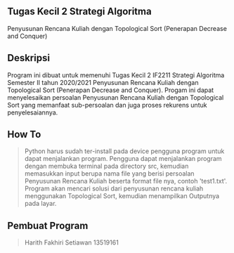 ## Tugas Kecil 2 Strategi Algoritma
Penyusunan Rencana Kuliah dengan Topological Sort (Penerapan Decrease and Conquer)

## Deskripsi
Program ini dibuat untuk memenuhi Tugas Kecil 2 IF2211 Strategi Algoritma Semester II tahun 2020/2021 Penyusunan Rencana Kuliah dengan Topological Sort (Penerapan Decrease and Conquer). Progam ini dapat menyelesaikan persoalan Penyusunan Rencana Kuliah dengan Topological Sort yang memanfaat sub-persoalan dan juga proses rekurens untuk penyelesaiannya.

## How To
> Python harus sudah ter-install pada device pengguna program untuk dapat menjalankan program.
> Pengguna dapat menjalankan program dengan membuka terminal pada directory src, kemudian memasukkan input berupa nama file yang berisi persoalan Penyusunan Rencana Kuliah beserta format file nya, contoh 'test1.txt'.
> Program akan mencari solusi dari penyusunan rencana kuliah menggunakan Topological Sort, kemudian menampilkan Outputnya pada layar.

## Pembuat Program
> Harith Fakhiri Setiawan
> 13519161